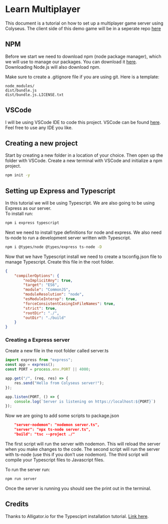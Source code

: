 # Learn Multiplayer

This document is a tutorial on how to set up a multiplayer game server using Colyseus. The client side of this demo game will be in a seperate repo [here](https://github.com/szhu321/phaser-demo/tree/multiplayer)

## NPM
Before we start we need to download npm (node package manager), which we will use to manage our packages. You can download it [here](https://nodejs.org/en/). Downloading Node.js will also download npm.

Make sure to create a .gitignore file if you are using git. Here is a template:
```.gitignore
node_modules/
dist/bundle.js
dist/bundle.js.LICENSE.txt
```

## VSCode
I will be using VSCode IDE to code this project. VSCode can be found [here](https://code.visualstudio.com/). Feel free to use any IDE you like.


## Creating a new project
Start by creating a new folder in a location of your choice. Then open up the folder with VSCode. Create a new terminal with VSCode and initialize a npm project.
```bash
npm init -y
```

## Setting up Express and Typescript 
In this tutorial we will be using Typescript. We are also going to be using Express as our server.  
To install run: 
```bash
npm i express typescript
```

Next we need to install type definitions for node and express. We also need ts-node to run a development server written with Typescript.

```bash
npm i @types/node @types/express ts-node -D
```

Now that we have Typescript install we need to create a tsconfig.json file to manage Typescript. Create this file in the root folder.
```json
{
    "compilerOptions": {
        "noImplicitAny": true,
        "target": "ES6",
        "module": "CommonJS",
        "moduleResolution": "node",
        "esModuleInterop": true,
        "forceConsistentCasingInFileNames": true,
        "strict": true,
        "rootDir": "./",
        "outDir": "./build"
    }
}
```

### Creating a Express server
Create a new file in the root folder called server.ts
```Typescript
import express from "express";
const app = express();
const PORT = process.env.PORT || 4000;

app.get("/", (req, res) => {
    res.send("Hello from Colyseus server!");
});

app.listen(PORT, () => {
    console.log(`Server is listening on https://localhost:${PORT}`)
});
```

Now we are going to add some scripts to package.json
```json
    "server-nodemon": "nodemon server.ts",
    "server": "npx ts-node server.ts",
    "build": "tsc --project ./"
```
The first script will run the server with nodemon. This will reload the server when you make changes to the code. The second script will run the server with ts-node (use this if you don't use nodemon). The third script will compile your Typescript files to Javascript files.  

To run the server run: 
```bash
npm run server
```

Once the server is running you should see the print out in the terminal.

## Credits
Thanks to Alligator.io for the Typesciprt installation tutorial. [Link here](https://www.digitalocean.com/community/tutorials/typescript-new-project).